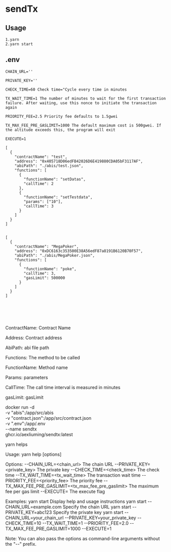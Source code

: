 
# sendTx

## Usage

    1.yarn
    2.yarn start

## .env


```
CHAIN_URL=''

PRIVATE_KEY=''

CHECK_TIME=60 Check time="Cycle every time in minutes

TX_WAIT_TIME=1 The number of minutes to wait for the first transaction failure. After waiting, use this nonce to initiate the transaction again

PRIORITY_FEE=2.5 Priority fee defaults to 1.5gwei

TX_MAX_FEE_PRE_GASLIMIT=1000 The default maximum cost is 500gwei. If the altitude exceeds this, the program will exit

EXECUTE=1

[
  {
    "contractName": "test",
    "address": "0x405718D06edFB42026D6E419880CDA05bF3117AF",
    "abiPath": "./abis/test.json",
    "functions": [
      {
        "functionName": "setDatas",
        "callTime": 2
      },
      {
        "functionName": "setTestdata",
        "params": ["10"],
        "callTime": 3
      }
    ]
  }
]


[
  {
    "contractName": "MegaPoker",
    "address": "0xDC6163c353500E38A56edF87a8191B6120B70F57",
    "abiPath": "./abis/MegaPoker.json",
    "functions": [
      {
        "functionName": "poke",
        "callTime": 3,
        "gasLimit": 500000
      }
    ]
  }
]






```

ContractName: Contract Name

Address: Contract address

AbiPath: abi file path

Functions: The method to be called

FunctionName: Method name

Params: parameters

CallTime: The call time interval is measured in minutes

gasLimit: gasLimit


docker run -d \
-v "abis":/app/src/abis \
-v "contract.json":/app/src/contract.json \
-v ".env":/app/.env \
--name sendtx \
ghcr.io/aexliuming/sendtx:latest


yarn helps


Usage: yarn help [options]

Options:
--CHAIN_URL=<chain_url>          The chain URL
--PRIVATE_KEY=<private_key>      The private key
--CHECK_TIME=<check_time>        The check time
--TX_WAIT_TIME=<tx_wait_time>    The transaction wait time
--PRIORITY_FEE=<priority_fee>    The priority fee
--TX_MAX_FEE_PRE_GASLIMIT=<tx_max_fee_pre_gaslimit>    The maximum fee per gas limit
--EXECUTE=<execute>              The execute flag

Examples:
yarn start                           Display help and usage instructions
yarn start --CHAIN_URL=example.com   Specify the chain URL
yarn start --PRIVATE_KEY=abc123      Specify the private key
yarn start --CHAIN_URL=your_chain_url --PRIVATE_KEY=your_private_key --CHECK_TIME=10 --TX_WAIT_TIME=1 --PRIORITY_FEE=2.0 --TX_MAX_FEE_PRE_GASLIMIT=1000 --EXECUTE=1

Note: You can also pass the options as command-line arguments without the "--" prefix.
